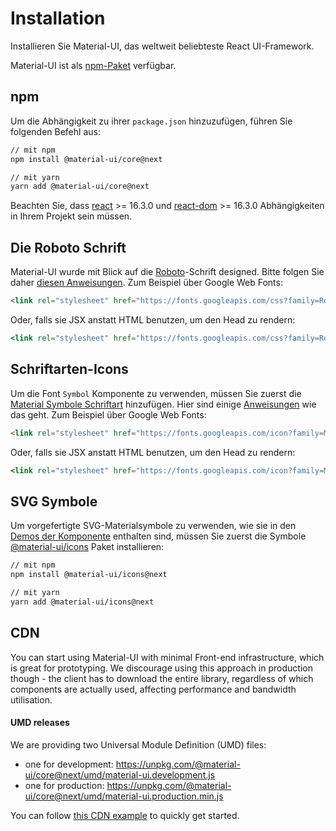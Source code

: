 # Installation

<p class="description">Installieren Sie Material-UI, das weltweit beliebteste React UI-Framework.</p>

Material-UI ist als [npm-Paket](https://www.npmjs.com/package/@material-ui/core) verfügbar.

## npm

Um die Abhängigkeit zu ihrer `package.json` hinzuzufügen, führen Sie folgenden Befehl aus:

```sh
// mit npm
npm install @material-ui/core@next

// mit yarn
yarn add @material-ui/core@next
```

Beachten Sie, dass [react](https://www.npmjs.com/package/react) >= 16.3.0 und [react-dom](https://www.npmjs.com/package/react-dom) >= 16.3.0 Abhängigkeiten in Ihrem Projekt sein müssen.

## Die Roboto Schrift

Material-UI wurde mit Blick auf die [Roboto](https://fonts.google.com/specimen/Roboto)-Schrift designed. Bitte folgen Sie daher [diesen Anweisungen](/style/typography/#general). Zum Beispiel über Google Web Fonts:

```html
<link rel="stylesheet" href="https://fonts.googleapis.com/css?family=Roboto:300,400,500">
```

Oder, falls sie JSX anstatt HTML benutzen, um den Head zu rendern:

```jsx
<link rel="stylesheet" href="https://fonts.googleapis.com/css?family=Roboto:300,400,500" />
```

## Schriftarten-Icons

Um die Font `Symbol` Komponente zu verwenden, müssen Sie zuerst die [Material Symbole Schriftart](https://material.io/tools/icons/) hinzufügen. Hier sind einige [Anweisungen](/style/icons/#font-icons) wie das geht. Zum Beispiel über Google Web Fonts:

```html
<link rel="stylesheet" href="https://fonts.googleapis.com/icon?family=Material+Icons">
```

Oder, falls sie JSX anstatt HTML benutzen, um den Head zu rendern:

```jsx
<link rel="stylesheet" href="https://fonts.googleapis.com/icon?family=Material+Icons" />
```

## SVG Symbole

Um vorgefertigte SVG-Materialsymbole zu verwenden, wie sie in den [Demos der Komponente](/demos/app-bar/) enthalten sind, müssen Sie zuerst die Symbole [@material-ui/icons](https://www.npmjs.com/package/@material-ui/icons) Paket installieren:

```sh
// mit npm
npm install @material-ui/icons@next

// mit yarn
yarn add @material-ui/icons@next
```

## CDN

You can start using Material-UI with minimal Front-end infrastructure, which is great for prototyping. We discourage using this approach in production though - the client has to download the entire library, regardless of which components are actually used, affecting performance and bandwidth utilisation.

#### UMD releases

We are providing two Universal Module Definition (UMD) files:

- one for development: https://unpkg.com/@material-ui/core@next/umd/material-ui.development.js
- one for production: https://unpkg.com/@material-ui/core@next/umd/material-ui.production.min.js

You can follow [this CDN example](https://github.com/mui-org/material-ui/tree/next/examples/cdn-next) to quickly get started.